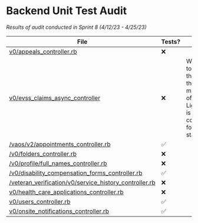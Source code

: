 # Backend Unit Test Audit
_Results of audit conducted in Sprint 8 (4/12/23 - 4/25/23)_


| File | Tests? | Notes |
| -- | -- | -- |
| [v0/appeals_controller.rb](https://github.com/department-of-veterans-affairs/vets-api/blob/master/app/controllers/v0/appeals_controller.rb) | ❌ |
| [v0/evss_claims_async_controller](https://github.com/department-of-veterans-affairs/vets-api/blob/master/app/controllers/v0/evss_claims_async_controller.rb) | ❌ | We'll need to update this once the migration of EVSS > Lighthouse is complete for claims status|
| [/vaos/v2/appointments_controller.rb](https://github.com/department-of-veterans-affairs/vets-api/blob/master/modules/vaos/app/controllers/vaos/v2/appointments_controller.rb) | ✅ |
| [/v0/folders_controller.rb](https://github.com/department-of-veterans-affairs/vets-api/blob/master/app/controllers/v0/folders_controller.rb) | ❌ |
| [/v0/profile/full_names_controller.rb](https://github.com/department-of-veterans-affairs/vets-api/blob/master/app/controllers/v0/profile/full_names_controller.rb) | ❌ |
| [/v0/disability_compensation_forms_controller.rb](https://github.com/department-of-veterans-affairs/vets-api/blob/master/app/controllers/v0/disability_compensation_forms_controller.rb) | ✅ |
| [/veteran_verification/v0/service_history_controller.rb](https://github.com/department-of-veterans-affairs/vets-api/blob/master/modules/veteran_verification/app/controllers/veteran_verification/v0/service_history_controller.rb) | ❌ |
| [v0/health_care_applications_controller.rb](https://github.com/department-of-veterans-affairs/vets-api/blob/master/app/controllers/v0/health_care_applications_controller.rb) | ❌ |
| [v0/users_controller.rb](https://github.com/department-of-veterans-affairs/vets-api/blob/master/app/controllers/v0/users_controller.rb) | ✅ |
| [v0/onsite_notifications_controller.rb](https://github.com/department-of-veterans-affairs/vets-api/blob/master/app/controllers/v0/onsite_notifications_controller.rb) | ✅ |
